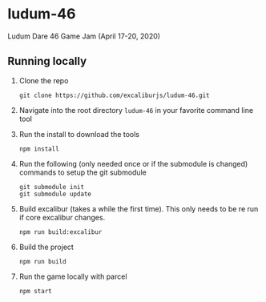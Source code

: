 # ludum-46

Ludum Dare 46 Game Jam (April 17-20, 2020)

## Running locally

1.  Clone the repo

        git clone https://github.com/excaliburjs/ludum-46.git

2.  Navigate into the root directory `ludum-46` in your favorite command line tool

3.  Run the install to download the tools

        npm install

4.  Run the following (only needed once or if the submodule is changed) commands to setup the git submodule

        git submodule init
        git submodule update

5.  Build excalibur (takes a while the first time). This only needs to be re run if core excalibur changes.

        npm run build:excalibur

6.  Build the project

        npm run build

7.  Run the game locally with parcel

        npm start
